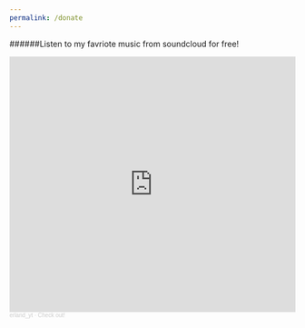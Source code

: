 ```yaml
---
permalink: /donate
---
```

######Listen to my favriote music from soundcloud for free!
<iframe width="100%" height="450" scrolling="no" frameborder="no" allow="autoplay" src="https://w.soundcloud.com/player/?url=https%3A//api.soundcloud.com/playlists/1143973465&color=%235cabab&auto_play=false&hide_related=false&show_comments=true&show_user=true&show_reposts=false&show_teaser=true"></iframe><div style="font-size: 10px; color: #cccccc;line-break: anywhere;word-break: normal;overflow: hidden;white-space: nowrap;text-overflow: ellipsis; font-family: Interstate,Lucida Grande,Lucida Sans Unicode,Lucida Sans,Garuda,Verdana,Tahoma,sans-serif;font-weight: 100;"><a href="https://soundcloud.com/erland-506141189" title="erland_yt" target="_blank" style="color: #cccccc; text-decoration: none;">erland_yt</a> · <a href="https://soundcloud.com/erland-506141189/sets/check-out" title="Check out!" target="_blank" style="color: #cccccc; text-decoration: none;">Check out!</a></div>
